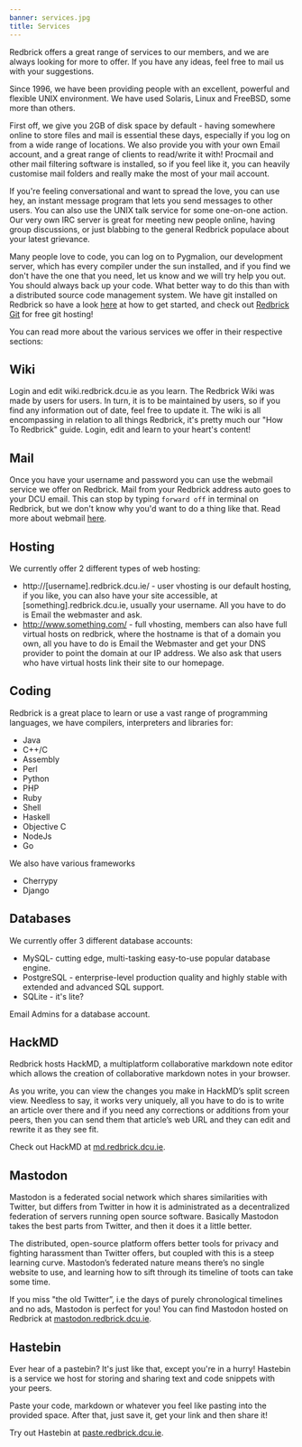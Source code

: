 ```yaml
---
banner: services.jpg
title: Services
---
```


Redbrick offers a great range of services to our members, and we are always
looking for more to offer. If you have any ideas, feel free to mail us with your
suggestions.

Since 1996, we have been providing people with an excellent, powerful and
flexible UNIX environment. We have used Solaris, Linux and FreeBSD, some more
than others.

First off, we give you 2GB of disk space by default - having somewhere online to
store files and mail is essential these days, especially if you log on from a
wide range of locations. We also provide you with your own Email account, and a
great range of clients to read/write it with! Procmail and other mail filtering
software is installed, so if you feel like it, you can heavily customise mail
folders and really make the most of your mail account.

If you're feeling conversational and want to spread the love, you can use hey,
an instant message program that lets you send messages to other users. You can
also use the UNIX talk service for some one-on-one action. Our very own IRC
server is great for meeting new people online, having group discussions, or just
blabbing to the general Redbrick populace about your latest grievance.

Many people love to code, you can log on to Pygmalion, our development server,
which has every compiler under the sun installed, and if you find we don't have
the one that you need, let us know and we will try help you out. You should
always back up your code. What better way to do this than with a distributed
source code management system. We have git installed on Redbrick so have a look
[here](https://wiki.redbrick.dcu.ie/mw/Git) at how to get started, and check out
[Redbrick Git](https://git.redbrick.dcu.ie/) for free git hosting!

You can read more about the various services we offer in their respective
sections:

## Wiki

Login and edit wiki.redbrick.dcu.ie as you learn. The Redbrick Wiki was made by
users for users. In turn, it is to be maintained by users, so if you find any
information out of date, feel free to update it. The wiki is all encompassing in
relation to all things Redbrick, it's pretty much our "How To Redbrick" guide.
Login, edit and learn to your heart's content!

## Mail

Once you have your username and password you can use the webmail service we
offer on Redbrick. Mail from your Redbrick address auto goes to your DCU email.
This can stop by typing `forward off` in terminal on Redbrick, but we don't know
why you'd want to do a thing like that. Read more about webmail
[here](https://wiki.redbrick.dcu.ie/mw/Webmail).

## Hosting

We currently offer 2 different types of web hosting:

- http://[username].redbrick.dcu.ie/ - user vhosting is our default hosting, if
  you like, you can also have your site accessible, at
  [something].redbrick.dcu.ie, usually your username. All you have to do is
  Email the webmaster and ask.
- http://www.something.com/ - full vhosting, members can also have full virtual
  hosts on redbrick, where the hostname is that of a domain you own, all you
  have to do is Email the Webmaster and get your DNS provider to point the
  domain at our IP address. We also ask that users who have virtual hosts link
  their site to our homepage.

## Coding

Redbrick is a great place to learn or use a vast range of programming languages,
we have compilers, interpreters and libraries for:

- Java
- C++/C
- Assembly
- Perl
- Python
- PHP
- Ruby
- Shell
- Haskell
- Objective C
- NodeJs
- Go

We also have various frameworks

- Cherrypy
- Django

## Databases

We currently offer 3 different database accounts:

- MySQL- cutting edge, multi-tasking easy-to-use popular database engine.
- PostgreSQL - enterprise-level production quality and highly stable with
  extended and advanced SQL support.
- SQLite - it's lite?

Email Admins for a database account.

## HackMD

Redbrick hosts HackMD, a multiplatform collaborative markdown note editor which
allows the creation of collaborative markdown notes in your browser.

As you write, you can view the changes you make in HackMD’s split screen view.
Needless to say, it works very uniquely, all you have to do is to write an
article over there and if you need any corrections or additions from your peers,
then you can send them that article’s web URL and they can edit and rewrite it
as they see fit.

Check out HackMD at [md.redbrick.dcu.ie](https://md.redbrick.dcu.ie).

## Mastodon

Mastodon is a federated social network which shares similarities with Twitter,
but differs from Twitter in how it is administrated as a decentralized
federation of servers running open source software. Basically Mastodon takes the
best parts from Twitter, and then it does it a little better.

The distributed, open-source platform offers better tools for privacy and
fighting harassment than Twitter offers, but coupled with this is a steep
learning curve. Mastodon’s federated nature means there’s no single website to
use, and learning how to sift through its timeline of toots can take some time.

If you miss "the old Twitter”, i.e the days of purely chronological timelines
and no ads, Mastodon is perfect for you! You can find Mastodon hosted on
Redbrick at [mastodon.redbrick.dcu.ie](https://mastodon.redbrick.dcu.ie).

## Hastebin

Ever hear of a pastebin? It's just like that, except you're in a hurry! Hastebin
is a service we host for storing and sharing text and code snippets with your
peers.

Paste your code, markdown or whatever you feel like pasting into the provided
space. After that, just save it, get your link and then share it!

Try out Hastebin at [paste.redbrick.dcu.ie](https://paste.redbrick.dcu.ie).
